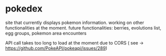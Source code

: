 # pokedex

site that currently displays pokemon information. working on other functionalities at the moment. 
future functionalities:
berries,
evolutions list,
egg groups,
pokemon area encounters

API call takes too long to load at the moment due to CORS ( see -> https://github.com/PokeAPI/pokeapi/issues/289)
